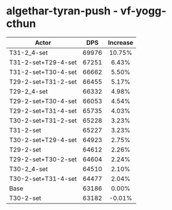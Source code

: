 # algethar-tyran-push - vf-yogg-cthun
| Actor | DPS | Increase |
|---|:---:|:---:|
|T31-2_4-set|69976|10.75%|
|T31-2-set+T29-4-set|67251|6.43%|
|T31-2-set+T30-4-set|66662|5.50%|
|T29-2-set+T31-2-set|66455|5.17%|
|T29-2_4-set|66332|4.98%|
|T29-2-set+T30-4-set|66053|4.54%|
|T29-2-set+T31-4-set|65735|4.03%|
|T30-2-set+T31-2-set|65228|3.23%|
|T31-2-set|65227|3.23%|
|T30-2-set+T29-4-set|64923|2.75%|
|T29-2-set|64612|2.26%|
|T29-2-set+T30-2-set|64604|2.24%|
|T30-2_4-set|64510|2.10%|
|T30-2-set+T31-4-set|64477|2.04%|
|Base|63186|0.00%|
|T30-2-set|63182|-0.01%|

